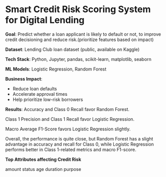 # Smart Credit Risk Scoring System for Digital Lending

**Goal**: Predict whether a loan applicant is likely to default or not, to improve credit decisioning and reduce risk.(prioritize features based on impact)

**Dataset**: Lending Club loan dataset (public, available on Kaggle)

**Tech Stack**: Python, Jupyter, pandas, scikit-learn, matplotlib, seaborn

**ML Models**: Logistic Regression, Random Forest

**Business Impact**: 
- Reduce loan defaults
- Accelerate approval times
- Help prioritize low-risk borrowers

**Results**:
Accuracy and Class 0 Recall favor Random Forest.

Class 1 Precision and Class 1 Recall favor Logistic Regression.

Macro Average F1-Score favors Logistic Regression slightly.

Overall, the performance is quite close, but Random Forest has a slight advantage in accuracy and recall for Class 0, while Logistic Regression performs better in Class 1-related metrics and macro F1-score.

**Top Attributes affecting Credit Risk**

amount
status
age
duration
purpose